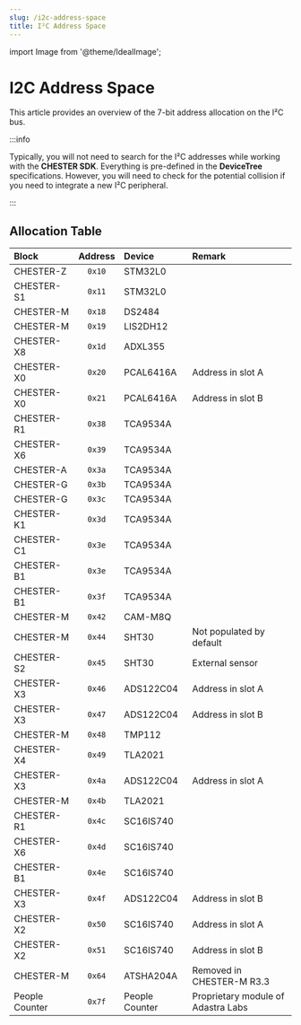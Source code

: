 ```yaml
---
slug: /i2c-address-space
title: I²C Address Space
---
```

import Image from '@theme/IdealImage';

# I2C Address Space

This article provides an overview of the 7-bit address allocation on the I²C bus.

:::info

Typically, you will not need to search for the I²C addresses while working with the **CHESTER SDK**. Everything is pre-defined in the **DeviceTree** specifications. However, you will need to check for the potential collision if you need to integrate a new I²C peripheral.

:::

## Allocation Table

| Block          | Address | Device         | Remark                             |
| :------------- | :-----: | :------------- | :--------------------------------- |
| CHESTER-Z      | `0x10`  | STM32L0        |                                    |
| CHESTER-S1     | `0x11`  | STM32L0        |                                    |
| CHESTER-M      | `0x18`  | DS2484         |                                    |
| CHESTER-M      | `0x19`  | LIS2DH12       |                                    |
| CHESTER-X8     | `0x1d`  | ADXL355        |                                    |
| CHESTER-X0     | `0x20`  | PCAL6416A      | Address in slot A                  |
| CHESTER-X0     | `0x21`  | PCAL6416A      | Address in slot B                  |
| CHESTER-R1     | `0x38`  | TCA9534A       |                                    |
| CHESTER-X6     | `0x39`  | TCA9534A       |                                    |
| CHESTER-A      | `0x3a`  | TCA9534A       |                                    |
| CHESTER-G      | `0x3b`  | TCA9534A       |                                    |
| CHESTER-G      | `0x3c`  | TCA9534A       |                                    |
| CHESTER-K1     | `0x3d`  | TCA9534A       |                                    |
| CHESTER-C1     | `0x3e`  | TCA9534A       |                                    |
| CHESTER-B1     | `0x3e`  | TCA9534A       |                                    |
| CHESTER-B1     | `0x3f`  | TCA9534A       |                                    |
| CHESTER-M      | `0x42`  | CAM-M8Q        |                                    |
| CHESTER-M      | `0x44`  | SHT30          | Not populated by default           |
| CHESTER-S2     | `0x45`  | SHT30          | External sensor                    |
| CHESTER-X3     | `0x46`  | ADS122C04      | Address in slot A                  |
| CHESTER-X3     | `0x47`  | ADS122C04      | Address in slot B                  |
| CHESTER-M      | `0x48`  | TMP112         |                                    |
| CHESTER-X4     | `0x49`  | TLA2021        |                                    |
| CHESTER-X3     | `0x4a`  | ADS122C04      | Address in slot A                  |
| CHESTER-M      | `0x4b`  | TLA2021        |                                    |
| CHESTER-R1     | `0x4c`  | SC16IS740      |                                    |
| CHESTER-X6     | `0x4d`  | SC16IS740      |                                    |
| CHESTER-B1     | `0x4e`  | SC16IS740      |                                    |
| CHESTER-X3     | `0x4f`  | ADS122C04      | Address in slot B                  |
| CHESTER-X2     | `0x50`  | SC16IS740      | Address in slot A                  |
| CHESTER-X2     | `0x51`  | SC16IS740      | Address in slot B                  |
| CHESTER-M      | `0x64`  | ATSHA204A      | Removed in CHESTER-M R3.3          |
| People Counter | `0x7f`  | People Counter | Proprietary module of Adastra Labs |
